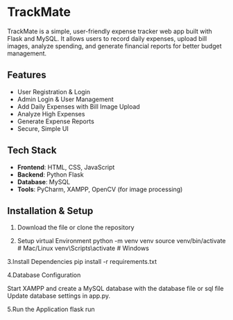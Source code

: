 # TrackMate
TrackMate is a simple, user-friendly expense tracker web app built with Flask and MySQL. It allows users to record daily expenses, upload bill images, analyze spending, and generate financial reports for better budget management.

##  Features
- User Registration & Login
- Admin Login & User Management
- Add Daily Expenses with Bill Image Upload
- Analyze High Expenses
- Generate Expense Reports
- Secure, Simple UI

##  Tech Stack
- **Frontend**: HTML, CSS, JavaScript
- **Backend**: Python Flask
- **Database**: MySQL
- **Tools**: PyCharm, XAMPP, OpenCV (for image processing)

##  Installation & Setup

1. Download the file or clone the repository

2. Setup virtual Environment
   python -m venv venv
  source venv/bin/activate  # Mac/Linux
  venv\Scripts\activate     # Windows

3.Install Dependencies
  pip install -r requirements.txt

4.Database Configuration

  Start XAMPP and create a MySQL database with the database file or sql file
  Update database settings in app.py.

5.Run the Application
  flask run


